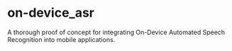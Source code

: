 # on-device_asr
A thorough proof of concept for integrating On-Device Automated Speech Recognition into mobile applications.
